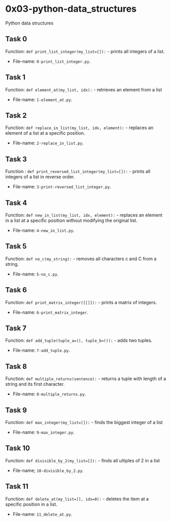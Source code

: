# 0x03-python-data\_structures
Python data structures

## Task 0
Function: `def print_list_integer(my_list=[]):` - prints all integers of a
list.
* File-name: `0-print_list_integer.py`.

## Task 1
Function: `def element_at(my_list, idx):` - retrieves an element from a list
* File-name: `1-element_at.py`.

## Task 2
Function: `def replace_in_list(my_list, idx, element):` - replaces an element of a list at a specific position.
* File-name: `2-replace_in_list.py`.

## Task 3
Function : `def print_reversed_list_integer(my_list=[]):` - prints all integers of a list in reverse order.
* File-name: `3-print-reversed_list_integer.py`.

## Task 4
Function: `def new_in_list(my_list, idx, element):` - replaces an element in a list at a specific position without modifying the original list.
* File-name: `4-new_in_list.py`.

## Task 5
Function: `def no_c(my_string):` - removes all characters c and C from a string.
* File-name: `5-no_c.py`.

## Task 6
Function: `def print_matrix_integer([[]]):` - prints a matrix of integers.
* File-name: `6-print_matrix_integer`.

## Task 7
Function: `def add_tuple(tuple_a=(), tuple_b=()):` - adds two tuples.
* File-name: `7-add_tuple.py`.

## Task 8
Function: `def multiple_returns(sentence):` - returns a tuple with length of a string and its first character.
* File-name: `8-multiple_returns.py`.

## Task 9
Function: `def max_integer(my_list=[]):` - finds the biggest integer of a list
* File-name: `9-max_integer.py`.

## Task 10
Function: `def divisible_by_2(my_list=[]):` - finds all ultiples of 2 in a list
* File-name; `10-divisible_by_2.py`.

## Task 11
Function: `def delete_at(my_list=[], idx=0):` - deletes the item at a specific position in a list.
* File-name: `11_delete_at.py`.
